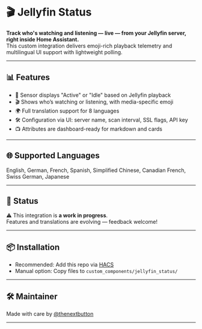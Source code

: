 # 🎬 Jellyfin Status

**Track who's watching and listening — live — from your Jellyfin server, right inside Home Assistant.**  
This custom integration delivers emoji-rich playback telemetry and multilingual UI support with lightweight polling.

---

## 📊 Features

- 🧠 Sensor displays "Active" or "Idle" based on Jellyfin playback
- 🎬 Shows who’s watching or listening, with media-specific emoji
- 🌍 Full translation support for 8 languages
- 🛠️ Configuration via UI: server name, scan interval, SSL flags, API key
- 📺 Attributes are dashboard-ready for markdown and cards

---

## 🌐 Supported Languages

English, German, French, Spanish, Simplified Chinese, Canadian French, Swiss German, Japanese

---

## 🧪 Status

⚠️ This integration is **a work in progress**.  
Features and translations are evolving — feedback welcome!

---

## 📦 Installation

- Recommended: Add this repo via [HACS](https://hacs.xyz/)
- Manual option: Copy files to `custom_components/jellyfin_status/`

---

## 🛠️ Maintainer

Made with care by [@thenextbutton](https://github.com/thenextbutton)  

---

